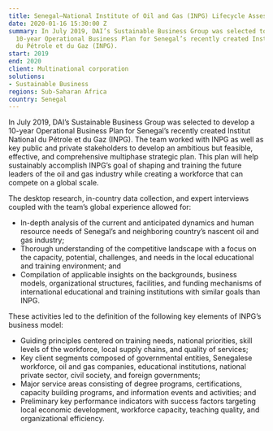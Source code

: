 ```yaml
---
title: Senegal—National Institute of Oil and Gas (INPG) Lifecycle Assessment
date: 2020-01-16 15:30:00 Z
summary: In July 2019, DAI’s Sustainable Business Group was selected to develop a
  10-year Operational Business Plan for Senegal’s recently created Institut National
  du Pétrole et du Gaz (INPG).
start: 2019
end: 2020
client: Multinational corporation
solutions:
- Sustainable Business
regions: Sub-Saharan Africa
country: Senegal
---
```


In July 2019, DAI’s Sustainable Business Group was selected to develop a 10-year Operational Business Plan for Senegal’s recently created Institut National du Pétrole et du Gaz (INPG). The team worked with INPG as well as key public and private stakeholders to develop an ambitious but feasible, effective, and comprehensive multiphase strategic plan. This plan will help sustainably accomplish INPG’s goal of shaping and training the future leaders of the oil and gas industry while creating a workforce that can compete on a global scale. 
 
The desktop research, in-country data collection, and expert interviews coupled with the team’s global experience allowed for: 

* In-depth analysis of the current and anticipated dynamics and human resource needs of Senegal’s and neighboring country’s nascent oil and gas industry; 
* Thorough understanding of the competitive landscape with a focus on the capacity, potential, challenges, and needs in the local educational and training environment; and
* Compilation of applicable insights on the backgrounds, business models, organizational structures, facilities, and funding mechanisms of international educational and training institutions with similar goals than INPG. 
 
These activities led to the definition of the following key elements of INPG’s business model: 

* Guiding principles centered on training needs, national priorities, skill levels of the workforce, local supply chains, and quality of services; 
* Key client segments composed of governmental entities, Senegalese workforce, oil and gas companies, educational institutions, national private sector, civil society, and foreign governments;  
* Major service areas consisting of degree programs, certifications, capacity building programs, and information events and activities; and
* Preliminary key performance indicators with success factors targeting local economic development, workforce capacity, teaching quality, and organizational efficiency. 